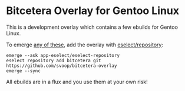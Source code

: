 # Bitcetera Overlay for Gentoo Linux

This is a development overlay which contains a few ebuilds for Gentoo Linux.

To emerge [any of these](https://github.com/svoop/bitcetera-overlay), add the overlay with [eselect/repository](https://wiki.gentoo.org/wiki/Eselect/Repository):

```
emerge --ask app-eselect/eselect-repository
eselect repository add bitcetera git https://github.com/svoop/bitcetera-overlay
emerge --sync
```

All ebuilds are in a flux and you use them at your own risk!
